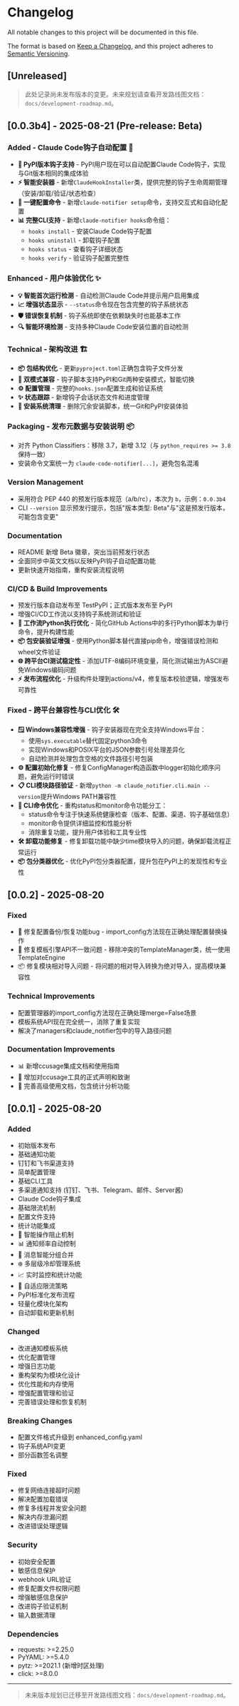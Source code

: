 # Changelog

All notable changes to this project will be documented in this file.

The format is based on [Keep a Changelog](https://keepachangelog.com/en/1.0.0/),
and this project adheres to [Semantic Versioning](https://semver.org/spec/v2.0.0.html).

## [Unreleased]

> 此处记录尚未发布版本的变更。未来规划请查看开发路线图文档：`docs/development-roadmap.md`。

## [0.0.3b4] - 2025-08-21 (Pre-release: Beta)

### Added - Claude Code钩子自动配置 🚀
- **🔧 PyPI版本钩子支持** - PyPI用户现在可以自动配置Claude Code钩子，实现与Git版本相同的集成体验
- **⚡ 智能安装器** - 新增`ClaudeHookInstaller`类，提供完整的钩子生命周期管理（安装/卸载/验证/状态检查）
- **🎯 一键配置命令** - 新增`claude-notifier setup`命令，支持交互式和自动化配置
- **📊 完整CLI支持** - 新增`claude-notifier hooks`命令组：
  - `hooks install` - 安装Claude Code钩子配置
  - `hooks uninstall` - 卸载钩子配置
  - `hooks status` - 查看钩子详细状态  
  - `hooks verify` - 验证钩子配置完整性

### Enhanced - 用户体验优化 ✨
- **💡 智能首次运行检测** - 自动检测Claude Code并提示用户启用集成
- **📈 增强状态显示** - `--status`命令现在包含完整的钩子系统状态
- **🛡️ 错误恢复机制** - 钩子系统即使在依赖缺失时也能基本工作
- **🔍 智能环境检测** - 支持多种Claude Code安装位置的自动检测

### Technical - 架构改进 🏗️
- **📦 包结构优化** - 更新`pyproject.toml`正确包含钩子文件分发
- **🔄 双模式兼容** - 钩子脚本支持PyPI和Git两种安装模式，智能切换
- **⚙️ 配置管理** - 完整的`hooks.json`配置生成和验证系统
- **✨ 状态跟踪** - 新增钩子会话状态文件和进度管理
- **🧹 安装系统清理** - 删除冗余安装脚本，统一Git和PyPI安装体验

### Packaging - 发布元数据与安装说明 📦
- 对齐 Python Classifiers：移除 3.7，新增 3.12（与 `python_requires >= 3.8` 保持一致）
- 安装命令文案统一为 `claude-code-notifier[...]`，避免包名混淆

### Version Management
- 采用符合 PEP 440 的预发行版本规范（a/b/rc），本次为 `b`，示例：`0.0.3b4`
- CLI `--version` 显示预发行提示，包括"版本类型: Beta"与"这是预发行版本，可能包含变更"

### Documentation
- README 新增 Beta 徽章，突出当前预发行状态
- 全面同步中英文文档以反映PyPI钩子自动配置功能
- 更新快速开始指南，重构安装流程说明

### CI/CD & Build Improvements
- 预发行版本自动发布至 TestPyPI；正式版本发布至 PyPI
- 增强CI/CD工作流以支持钩子系统测试和验证
- **🔧 工作流Python执行优化** - 简化GitHub Actions中的多行Python脚本为单行命令，提升构建性能
- **📦 包安装验证增强** - 使用Python脚本替代直接pip命令，增强错误检测和wheel文件验证
- **🌐 跨平台CI测试稳定性** - 添加UTF-8编码环境变量，简化测试输出为ASCII避免Windows编码问题
- **⚡ 发布流程优化** - 升级构件处理到actions/v4，修复版本校验逻辑，增强发布可靠性

### Fixed - 跨平台兼容性与CLI优化 🛠️
- **🪟 Windows兼容性增强** - 钩子安装器现在完全支持Windows平台：
  - 使用`sys.executable`替代固定python3命令
  - 实现Windows和POSIX平台的JSON参数引号处理差异化
  - 自动检测并处理包含空格的文件路径引号包装
- **⚙️ 配置初始化修复** - 修复ConfigManager构造函数中logger初始化顺序问题，避免运行时错误
- **📋 CLI模块路径验证** - 新增`python -m claude_notifier.cli.main --version`提升Windows PATH兼容性
- **🔧 CLI命令优化** - 重构status和monitor命令功能分工：
  - status命令专注于快速系统健康检查（版本、配置、渠道、钩子基础信息）
  - monitor命令提供详细监控和性能分析
  - 消除重复功能，提升用户体验和工具专业性
- **🛠️ 卸载功能修复** - 修复卸载功能中缺少time模块导入的问题，确保卸载流程正常运行
- **📦 包分类器优化** - 优化PyPI包分类器配置，提升包在PyPI上的发现性和专业性

## [0.0.2] - 2025-08-20

### Fixed
- 🔧 修复配置备份/恢复功能bug - import_config方法现在正确处理配置替换操作
- 🎯 修复模板引擎API不一致问题 - 移除冲突的TemplateManager类，统一使用TemplateEngine
- 📦 修复模块相对导入问题 - 将问题的相对导入转换为绝对导入，提高模块兼容性

### Technical Improvements
- 配置管理器的import_config方法现在正确处理merge=False场景
- 模板系统API现在完全统一，消除了重复实现
- 解决了managers和claude_notifier包中的导入路径问题

### Documentation Improvements
- 📊 新增ccusage集成文档和使用指南
- 🔗 增加对ccusage工具的正式声明和致谢
- 📖 完善高级使用文档，包含统计分析功能

## [0.0.1] - 2025-08-20

### Added
- 初始版本发布
- 基础通知功能
- 钉钉和飞书渠道支持
- 简单配置管理
- 基础CLI工具
- 多渠道通知支持 (钉钉、飞书、Telegram、邮件、Server酱)
- Claude Code钩子集成
- 基础限流机制
- 配置文件支持
- 统计功能集成
- 🧠 智能操作阻止机制
- 📊 通知频率自动控制
- 🔄 消息智能分组合并
- ❄️ 多层级冷却管理系统
- 📈 实时监控和统计功能
- 🎯 自适应限流策略
- PyPI标准化发布流程
- 轻量化模块化架构
- 自动卸载和更新机制

### Changed
- 改进通知模板系统
- 优化配置管理
- 增强日志功能
- 重构架构为模块化设计
- 优化性能和内存使用
- 增强配置管理和验证
- 完善错误处理和恢复机制

### Breaking Changes
- 配置文件格式升级到 enhanced_config.yaml
- 钩子系统API变更
- 部分函数签名调整

### Fixed
- 修复网络连接超时问题
- 解决配置加载错误
- 修复多线程并发安全问题
- 解决内存泄漏问题
- 改进错误处理逻辑

### Security
- 初始安全配置
- 敏感信息保护
- webhook URL验证
- 修复配置文件权限问题
- 增强敏感信息保护
- 改进钩子验证机制
- 输入数据清理

### Dependencies
- requests: >=2.25.0
- PyYAML: >=5.4.0
- pytz: >=2021.1 (新增时区处理)
- click: >=8.0.0

---

> 未来版本规划已迁移至开发路线图文档：`docs/development-roadmap.md`。
